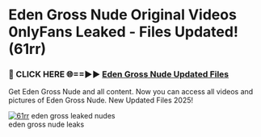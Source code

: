 # Eden Gross Nude Original Videos 0nlyFans Leaked - Files Updated! (61rr)

<h3>🔴 CLICK HERE 🌐==►► <a href="https://tinyurl.com/4mcuefdz" rel="nofollow">Eden Gross Nude Updated Files</a></h3>

Get Eden Gross Nude and all content. Now you can access all videos and pictures of Eden Gross Nude. New Updated Files 2025!

[![61rr](https://i.imgur.com/StAQSOY.gif)](https://tinyurl.com/4mcuefdz)
eden gross leaked nudes<br>
eden gross nude leaks